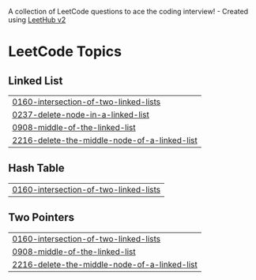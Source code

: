 A collection of LeetCode questions to ace the coding interview! - Created using [LeetHub v2](https://github.com/arunbhardwaj/LeetHub-2.0)
<!---LeetCode Topics Start-->
# LeetCode Topics
## Linked List
|  |
| ------- |
| [0160-intersection-of-two-linked-lists](https://github.com/cyCaffine/Leetcode/tree/master/0160-intersection-of-two-linked-lists) |
| [0237-delete-node-in-a-linked-list](https://github.com/cyCaffine/Leetcode/tree/master/0237-delete-node-in-a-linked-list) |
| [0908-middle-of-the-linked-list](https://github.com/cyCaffine/Leetcode/tree/master/0908-middle-of-the-linked-list) |
| [2216-delete-the-middle-node-of-a-linked-list](https://github.com/cyCaffine/Leetcode/tree/master/2216-delete-the-middle-node-of-a-linked-list) |
## Hash Table
|  |
| ------- |
| [0160-intersection-of-two-linked-lists](https://github.com/cyCaffine/Leetcode/tree/master/0160-intersection-of-two-linked-lists) |
## Two Pointers
|  |
| ------- |
| [0160-intersection-of-two-linked-lists](https://github.com/cyCaffine/Leetcode/tree/master/0160-intersection-of-two-linked-lists) |
| [0908-middle-of-the-linked-list](https://github.com/cyCaffine/Leetcode/tree/master/0908-middle-of-the-linked-list) |
| [2216-delete-the-middle-node-of-a-linked-list](https://github.com/cyCaffine/Leetcode/tree/master/2216-delete-the-middle-node-of-a-linked-list) |
<!---LeetCode Topics End-->